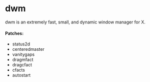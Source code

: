 # dwm

dwm is an extremely fast, small, and dynamic window manager for X.

#### Patches:

- status2d
- centeredmaster
- vanitygaps
- dragmfact
- dragcfact
- cfacts
- autostart
